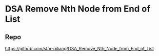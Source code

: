 # DSA Remove Nth Node from End of List
## Repo

https://github.com/star-qiliang/DSA_Remove_Nth_Node_from_End_of_List
